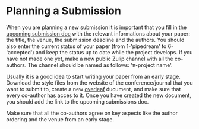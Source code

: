 # Planning a Submission

When you are planning a new submission it is important that you fill in the [upcoming submission doc](https://docs.google.com/spreadsheets/d/1I30w-oT6v-WiEimBvvp5CY-_kSpT-8eyqnuncpqPzUI/edit#gid=0) with the relevant informations about your paper: the title, the venue, the submission deadline and the authors. You should also enter the current status of your paper (from 1-'pipedream' to 6-'accepted') and keep the status up to date while the project develops. If you have not made one yet, make a new public Zulip channel with all the co-authors. The  channel should be named as follows: 'π-project name'.

Usually it is a good idea to start writing your paper from an early stage. Download the style files from the website of the conference/journal that you want to submit to, create a new [overleaf](https://www.overleaf.com) ducument, and make sure that every co-author has acces to it. Once you have created the new document, you should add the link to the upcoming submissions doc. 

Make sure that all the co-authors agree on key aspects like the author ordering and the venue from an early stage. 
